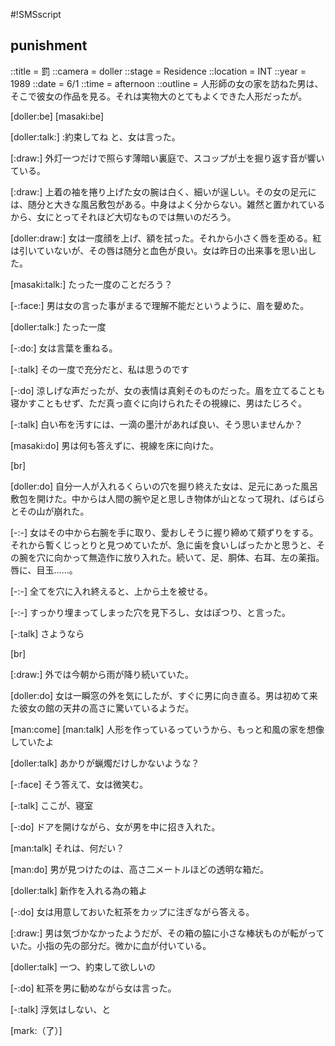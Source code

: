 #!SMSscript

## punishment

::title = 罰
::camera = doller
::stage = Residence
::location = INT
::year = 1989
::date = 6/1
::time = afternoon
::outline = 人形師の女の家を訪ねた男は、そこで彼女の作品を見る。それは実物大のとてもよくできた人形だったが。

[doller:be]
[masaki:be]

[doller:talk:]
:約束してね
と、女は言った。

[:draw:]
外灯一つだけで照らす薄暗い裏庭で、スコップが土を掘り返す音が響いている。

[:draw:]
上着の袖を捲り上げた女の腕は白く、細いが逞しい。その女の足元には、随分と大きな風呂敷包がある。中身はよく分からない。雑然と置かれているから、女にとってそれほど大切なものでは無いのだろう。

[doller:draw:]
女は一度顔を上げ、額を拭った。それから小さく唇を歪める。紅は引いていないが、その唇は随分と血色が良い。女は昨日の出来事を思い出した。

[masaki:talk:]
たった一度のことだろう？

[-:face:]
男は女の言った事がまるで理解不能だというように、眉を顰めた。

[doller:talk:]
たった一度

[-:do:]
女は言葉を重ねる。

[-:talk]
その一度で充分だと、私は思うのです

[-:do]
涼しげな声だったが、女の表情は真剣そのものだった。眉を立てることも寝かすこともせず、ただ真っ直ぐに向けられたその視線に、男はたじろぐ。

[-:talk]
白い布を汚すには、一滴の墨汁があれば良い、そう思いませんか？

[masaki:do]
男は何も答えずに、視線を床に向けた。

[br]

[doller:do]
自分一人が入れるくらいの穴を掘り終えた女は、足元にあった風呂敷包を開けた。中からは人間の腕や足と思しき物体が山となって現れ、ばらばらとその山が崩れた。

[-:-]
女はその中から右腕を手に取り、愛おしそうに握り締めて頬ずりをする。それから暫くじっとりと見つめていたが、急に歯を食いしばったかと思うと、その腕を穴に向かって無造作に放り入れた。続いて、足、胴体、右耳、左の薬指。唇に、目玉……。

[-:-]
全てを穴に入れ終えると、上から土を被せる。

[-:-]
すっかり埋まってしまった穴を見下ろし、女はぽつり、と言った。

[-:talk]
さようなら

[br]

[:draw:]
外では今朝から雨が降り続いていた。

[doller:do]
女は一瞬窓の外を気にしたが、すぐに男に向き直る。男は初めて来た彼女の館の天井の高さに驚いているようだ。

[man:come]
[man:talk]
人形を作っているっていうから、もっと和風の家を想像していたよ

[doller:talk]
あかりが蝋燭だけしかないような？

[-:face]
そう答えて、女は微笑む。

[-:talk]
ここが、寝室

[-:do]
ドアを開けながら、女が男を中に招き入れた。

[man:talk]
それは、何だい？

[man:do]
男が見つけたのは、高さ二メートルほどの透明な箱だ。

[doller:talk]
新作を入れる為の箱よ

[-:do]
女は用意しておいた紅茶をカップに注ぎながら答える。

[:draw:]
男は気づかなかったようだが、その箱の脇に小さな棒状ものが転がっていた。小指の先の部分だ。微かに血が付いている。

[doller:talk]
一つ、約束して欲しいの

[-:do]
紅茶を男に勧めながら女は言った。

[-:talk]
浮気はしない、と

[mark:（了）]

